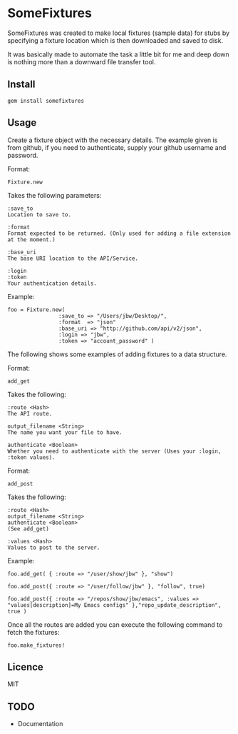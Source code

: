 SomeFixtures
============

SomeFixtures was created to make local fixtures (sample data) for stubs by 
specifying a fixture location which is then downloaded and saved to disk.

It was basically made to automate the task a little bit for me and deep down is
nothing more than a downward file transfer tool. 

Install
-------
	gem install somefixtures

Usage
-----

Create a fixture object with the necessary details. The example given
is from github, if you need to authenticate, supply your github username and
password.

Format:

	Fixture.new

Takes the following parameters:

	:save_to
	Location to save to. 
	
	:format
	Format expected to be returned. (Only used for adding a file extension at the moment.)
	
	:base_uri
	The base URI location to the API/Service. 

	:login
	:token
	Your authentication details. 
	
Example: 

	foo = Fixture.new( 
                    :save_to => "/Users/jbw/Desktop/", 
                    :format  => "json"
                    :base_uri => "http://github.com/api/v2/json",
                    :login => "jbw", 
                    :token => "account_password" )

The following shows some examples of adding fixtures to a data structure. 

Format:

	add_get

	
Takes the following: 

	:route <Hash>
	The API route.
	
	output_filename <String>
	The name you want your file to have. 
	
	authenticate <Boolean>
	Whether you need to authenticate with the server (Uses your :login, :token values).

Format:

	add_post
			
Takes the following: 
	
	:route <Hash>
	output_filename <String>
	authenticate <Boolean>
    (See add_get)
	
	:values <Hash>
	Values to post to the server. 


Example:
	
    foo.add_get( { :route => "/user/show/jbw" }, "show")                                                                                                       
                                                                                                                                                              
    foo.add_post({ :route => "/user/follow/jbw" }, "follow", true)                                                                                              
                                                                                                                                                              
    foo.add_post({ :route => "/repos/show/jbw/emacs", :values => "values[description]=My Emacs configs" },"repo_update_description", true )                     
                                                                                                                                                              

Once all the routes are added you can execute the following command to fetch
the fixtures:

	foo.make_fixtures!
	
Licence
-------
MIT

TODO
----
* Documentation

